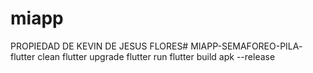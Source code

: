 # miapp
PROPIEDAD DE KEVIN DE JESUS FLORES#   M I A P P - S E M A F O R E O - P I L A - 
 
flutter clean
flutter upgrade
flutter run
flutter build apk --release
